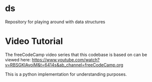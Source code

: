 # ds
Repository for playing around with data structures

# Video Tutorial
The freeCodeCamp video series that this codebase is based on can be viewed here: https://www.youtube.com/watch?v=RBSGKlAvoiM&t=6414s&ab_channel=freeCodeCamp.org

This is a python implementation for understanding purposes.
